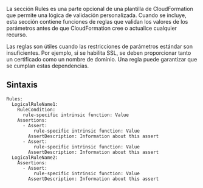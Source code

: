 La sección Rules es una parte opcional de una plantilla de CloudFormation que permite una lógica de validación personalizada. Cuando se incluye, esta sección contiene funciones de reglas que validan los valores de los parámetros antes de que CloudFormation cree o actualice cualquier recurso.

Las reglas son útiles cuando las restricciones de parámetros estándar son insuficientes. Por ejemplo, si se habilita SSL, se deben proporcionar tanto un certificado como un nombre de dominio. Una regla puede garantizar que se cumplan estas dependencias.
## Sintaxis
```
Rules:
  LogicalRuleName1:
    RuleCondition:
      rule-specific intrinsic function: Value
    Assertions:
      - Assert:
          rule-specific intrinsic function: Value
        AssertDescription: Information about this assert
      - Assert:
          rule-specific intrinsic function: Value
        AssertDescription: Information about this assert
  LogicalRuleName2:
    Assertions:
      - Assert:
          rule-specific intrinsic function: Value
        AssertDescription: Information about this assert
```